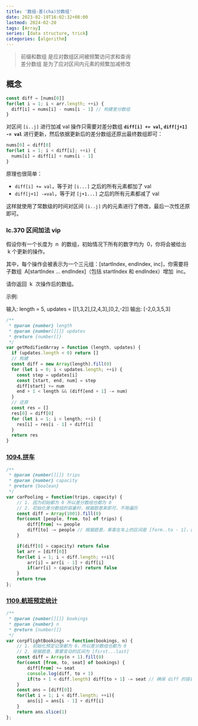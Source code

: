 ```yaml
---
title: '数组-差(cha)分数组'
date: 2023-02-19T16:02:32+08:00
lastmod: 2024-02-20
tags: [Array]
series: [data structure, trick]
categories: [algorithm]
---
```


> 前缀和数组 是应对数组区间被频繁访问求和查询  
> 差分数组 是为了应对区间内元素的频繁加减修改

## 概念

```JavaScript
const diff = [nums[0]]
for(let i = 1; i < arr.length; ++i) {
  diff[i] = nums[i] - nums[i - 1] // 构建差分数组
}
```

对区间 `[i..j]` 进行加减 val 操作只需要对差分数组 **`diff[i] += val`, `diff[j+1] -= val`** 进行更新，然后依据更新后的差分数组还原出最终数组即可：

```JavaScript
nums[0] = diff[0]
for(let i = 1; i < diff[i]; ++i) {
  nums[i] = diff[i] + nums[i - 1]
}
```

原理也很简单：

- `diff[i] += val`，等于对 `[i...]` 之后的所有元素都加了 val
- `diff[j+1] -=val`，等于对 `[j+1...]` 之后的所有元素都减了 val

这样就使用了常数级的时间对区间 `[i..j]` 内的元素进行了修改，最后一次性还原即可。

### lc.370 区间加法 vip

假设你有一个长度为  n  的数组，初始情况下所有的数字均为  0，你将会被给出  k​​​​​​​ 个更新的操作。

其中，每个操作会被表示为一个三元组：[startIndex, endIndex, inc]，你需要将子数组  A[startIndex ... endIndex]（包括 startIndex 和 endIndex）增加  inc。

请你返回  k  次操作后的数组。

示例:

输入: length = 5, updates = [[1,3,2],[2,4,3],[0,2,-2]]
输出: [-2,0,3,5,3]

```js
/**
 * @param {number} length
 * @param {number[][]} updates
 * @return {number[]}
 */
var getModifiedArray = function (length, updates) {
  if (updates.length < 0) return []
  // 构建
  const diff = new Array(length).fill(0)
  for (let i = 0; i < updates.length; ++i) {
    const step = updates[i]
    const [start, end, num] = step
    diff[start] += num
    end + 1 < length && (diff[end + 1] -= num)
  }
  // 还原
  const res = []
  res[0] = diff[0]
  for (let i = 1; i < length; ++i) {
    res[i] = res[i - 1] + diff[i]
  }
  return res
}
```

### [1094.拼车](https://leetcode.cn/problems/car-pooling/)

```JavaScript
/**
 * @param {number[][]} trips
 * @param {number} capacity
 * @return {boolean}
 */
var carPooling = function(trips, capacity) {
    // 1. 因为初始都为 0 所以差分数组也都为 0
    // 2. 初始化差分数组的容量时，根据题意来即可，不用遍历
    const diff = Array(1001).fill(0)
    for(const [people, from, to] of trips) {
        diff[from] += people
        diff[to] -= people // 根据题意，乘客在车上的区间是 [form..to - 1]，即需要变动的区间
    }

    if(diff[0] > capacity) return false
    let arr = [diff[0]]
    for(let i = 1; i < diff.length; ++i){
        arr[i] = arr[i - 1] + diff[i]
        if(arr[i] > capacity) return false
    }
    return true
};
```

### [1109.航班预定统计](https://leetcode.cn/problems/corporate-flight-bookings/)

```JavaScript
/**
 * @param {number[][]} bookings
 * @param {number} n
 * @return {number[]}
 */
var corpFlightBookings = function(bookings, n) {
    // 1. 初始化预定记录都为 0，所以差分数组也都为 0
    // 2. 根据题意，需要变动的区间为 [first...last]
    const diff = Array(n + 1).fill(0)
    for(const [from, to, seat] of bookings) {
        diff[from] += seat
        console.log(diff, to + 1)
        if(to + 1 < diff.length) diff[to + 1] -= seat // 确保 diff 的容量大小 不要越界影响后续还原时的计算
    }
    const ans = [diff[0]]
    for(let i = 1; i < diff.length; ++i){
        ans[i] = ans[i - 1] + diff[i]
    }
    return ans.slice(1)
};
```
